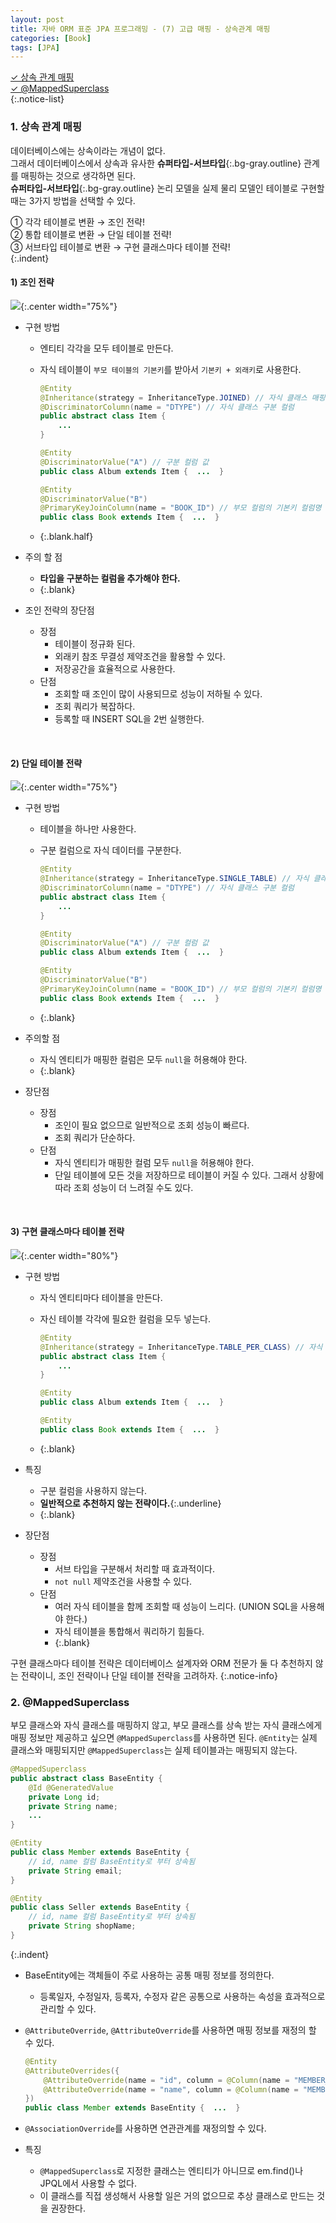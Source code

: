 ```yaml
---
layout: post
title: 자바 ORM 표준 JPA 프로그래밍 - (7) 고급 매핑 - 상속관계 매핑
categories: [Book]
tags: [JPA]
---
```


[✓︎ 상속 관계 매핑](#1-상속-관계-매핑)  
[✓︎ @MappedSuperclass](#2-mappedsuperclass)  
{:.notice-list}

### 1. 상속 관계 매핑
데이터베이스에는 상속이라는 개념이 없다.  
그래서 데이터베이스에서 상속과 유사한 **슈퍼타입-서브타입**{:.bg-gray.outline} 관계를 매핑하는 것으로 생각하면 된다.  
**슈퍼타입-서브타입**{:.bg-gray.outline} 논리 모델을 실제 물리 모델인 테이블로 구현할 때는 3가지 방법을 선택할 수 있다.

① 각각 테이블로 변환 → 조인 전략!  
② 통합 테이블로 변환 → 단일 테이블 전략!  
③ 서브타입 테이블로 변환 → 구현 클래스마다 테이블 전략!  
{:.indent}

#### 1) 조인 전략
![](https://velog.velcdn.com/images%2Fshininghyunho%2Fpost%2F781939c7-9375-4ba2-8077-fdf257af715b%2Fimage.png){:.center width="75%"}

- 구현 방법
    - 엔티티 각각을 모두 테이블로 만든다.
    - 자식 테이블이 `부모 테이블의 기본키`를 받아서 `기본키 + 외래키`로 사용한다.
    
      ```java
      @Entity
      @Inheritance(strategy = InheritanceType.JOINED) // 자식 클래스 매핑 전략
      @DiscriminatorColumn(name = "DTYPE") // 자식 클래스 구분 컬럼
      public abstract class Item {
          ...
      }
      
      @Entity
      @DiscriminatorValue("A") // 구분 컬럼 값
      public class Album extends Item {  ...  }
      
      @Entity
      @DiscriminatorValue("B")
      @PrimaryKeyJoinColumn(name = "BOOK_ID") // 부모 컬럼의 기본키 컬럼명 재정의
      public class Book extends Item {  ...  }
      ```
    - {:.blank.half}

- 주의 할 점
    - **타입을 구분하는 컬럼을 추가해야 한다.**
    - {:.blank}

- 조인 전략의 장단점
    - 장점
        - 테이블이 정규화 된다.
        - 외래키 참조 무결성 제약조건을 활용할 수 있다.
        - 저장공간을 효율적으로 사용한다.
    - 단점
        - 조회할 때 조인이 많이 사용되므로 성능이 저하될 수 있다.
        - 조회 쿼리가 복잡하다.
        - 등록할 때 INSERT SQL을 2번 실행한다.

<br>

#### 2) 단일 테이블 전략
![](https://velog.velcdn.com/images%2Fshininghyunho%2Fpost%2Fbe8541bb-4140-40f6-8513-43f8aeaf3e79%2Fimage.png){:.center width="75%"}

- 구현 방법
    - 테이블을 하나만 사용한다.
    - 구분 컬럼으로 자식 데이터를 구분한다.
    
      ```java
      @Entity
      @Inheritance(strategy = InheritanceType.SINGLE_TABLE) // 자식 클래스 매핑 전략
      @DiscriminatorColumn(name = "DTYPE") // 자식 클래스 구분 컬럼
      public abstract class Item {
          ...
      }
      
      @Entity
      @DiscriminatorValue("A") // 구분 컬럼 값
      public class Album extends Item {  ...  }
      
      @Entity
      @DiscriminatorValue("B")
      @PrimaryKeyJoinColumn(name = "BOOK_ID") // 부모 컬럼의 기본키 컬럼명 재정의
      public class Book extends Item {  ...  }
      ```
    - {:.blank}
  
- 주의할 점
    - 자식 엔티티가 매핑한 컬럼은 모두 `null`을 허용해야 한다.
    - {:.blank}

- 장단점
    - 장점
        - 조인이 필요 없으므로 일반적으로 조회 성능이 빠르다.
        - 조회 쿼리가 단순하다.
    - 단점
        - 자식 엔티티가 매핑한 컬럼 모두 `null`을 허용해야 한다.
        - 단일 테이블에 모든 것을 저장하므로 테이블이 커질 수 있다. 그래서 상황에 따라 조회 성능이 더 느려질 수도 있다.

<br>

#### 3) 구현 클래스마다 테이블 전략
![](https://velog.velcdn.com/images%2Fshininghyunho%2Fpost%2F433be7d0-3e32-44d0-bbef-02655edeabef%2Fimage.png){:.center width="80%"}

- 구현 방법
    - 자식 엔티티마다 테이블을 만든다.
    - 자신 테이블 각각에 필요한 컬럼을 모두 넣는다.
    
      ```java
      @Entity
      @Inheritance(strategy = InheritanceType.TABLE_PER_CLASS) // 자식 클래스 매핑 전략
      public abstract class Item {
          ...
      }
      
      @Entity
      public class Album extends Item {  ...  }
      
      @Entity
      public class Book extends Item {	...  }
      ```
  - {:.blank}

- 특징
    - 구분 컬럼을 사용하지 않는다.
    - **일반적으로 추천하지 않는 전략이다.**{:.underline}
    - {:.blank}

- 장단점
    - 장점
        - 서브 타입을 구분해서 처리할 때 효과적이다.
        - `not null` 제약조건을 사용할 수 있다.
    - 단점
        - 여러 자식 테이블을 함께 조회할 때 성능이 느리다. (UNION SQL을 사용해야 한다.)
        - 자식 테이블을 통합해서 쿼리하기 힘들다.
        - {:.blank}

구현 클래스마다 테이블 전략은 데이터베이스 설계자와 ORM 전문가 둘 다 추천하지 않는 전략이니, 조인 전략이나 단일 테이블 전략을 고려하자.
{:.notice-info}


### 2. @MappedSuperclass
부모 클래스와 자식 클래스를 매핑하지 않고, 부모 클래스를 상속 받는 자식 클래스에게 매핑 정보만 제공하고 싶으면 `@MappedSuperclass`를 사용하면 된다.
`@Entity`는 실제 클래스와 매핑되지만 `@MappedSuperclass`는 실제 테이블과는 매핑되지 않는다.

```java
@MappedSuperclass
public abstract class BaseEntity {
    @Id @GeneratedValue
    private Long id;
    private String name;
    ...
}

@Entity
public class Member extends BaseEntity {
    // id, name 컬럼 BaseEntity로 부터 상속됨
    private String email;
}

@Entity
public class Seller extends BaseEntity {
    // id, name 컬럼 BaseEntity로 부터 상속됨
    private String shopName;
}
```
{:.indent}

- BaseEntity에는 객체들이 주로 사용하는 공통 매핑 정보를 정의한다.
    - 등록일자, 수정일자, 등록자, 수정자 같은 공통으로 사용하는 속성을 효과적으로 관리할 수 있다.
- `@AttributeOverride`, `@AttributeOverride`를 사용하면 매핑 정보를 재정의 할 수 있다.

    ```java
    @Entity
    @AttributeOverrides({
    	@AttributeOverride(name = "id", column = @Column(name = "MEMBER_ID")),
    	@AttributeOverride(name = "name", column = @Column(name = "MEMBER_NAME"))
    })
    public class Member extends BaseEntity {  ...  }
    ```

- `@AssociationOverride`를 사용하면 연관관계를 재정의할 수 있다.

- 특징
    - `@MappedSuperclass`로 지정한 클래스는 엔티티가 아니므로 em.find()나 JPQL에서 사용할 수 없다.
    - 이 클래스를 직접 생성해서 사용할 일은 거의 없으므로 추상 클래스로 만드는 것을 권장한다.
    

<br>
